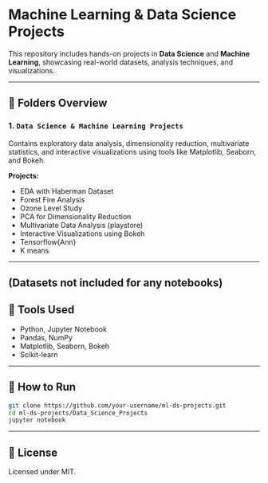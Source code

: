 # Machine Learning & Data Science Projects

This repository includes hands-on projects in **Data Science** and **Machine Learning**, showcasing real-world datasets, analysis techniques, and visualizations.

---

## 📁 Folders Overview

### 1. `Data Science & Machine Learning Projects `
Contains exploratory data analysis, dimensionality reduction, multivariate statistics, and interactive visualizations using tools like Matplotlib, Seaborn, and Bokeh.

**Projects:**
- EDA with Haberman Dataset
- Forest Fire Analysis
- Ozone Level Study
- PCA for Dimensionality Reduction
- Multivariate Data Analysis (playstore)
- Interactive Visualizations using Bokeh
- Tensorflow{Ann}
- K means 

---
(Datasets not included for any notebooks)
---

## 🧰 Tools Used
- Python, Jupyter Notebook
- Pandas, NumPy
- Matplotlib, Seaborn, Bokeh
- Scikit-learn

---

## 🚀 How to Run
```bash
git clone https://github.com/your-username/ml-ds-projects.git
cd ml-ds-projects/Data_Science_Projects
jupyter notebook
```

---

## 📄 License
Licensed under MIT.
